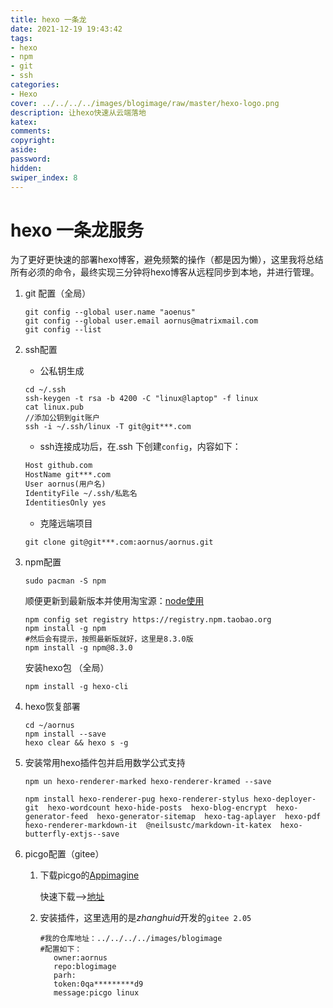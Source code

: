```yaml
---
title: hexo 一条龙
date: 2021-12-19 19:43:42
tags:
- hexo
- npm
- git
- ssh
categories:
- Hexo
cover: ../../../../images/blogimage/raw/master/hexo-logo.png
description: 让hexo快速从云端落地
katex:
comments:
copyright:
aside:
password:
hidden:
swiper_index: 8
---
```


# hexo 一条龙服务

为了更好更快速的部署hexo博客，避免频繁的操作（都是因为懒），这里我将总结所有必须的命令，最终实现三分钟将hexo博客从远程同步到本地，并进行管理。

1. git 配置（全局）
   
   ```
   git config --global user.name "aoenus"
   git config --global user.email aornus@matrixmail.com
   git config --list
   ```

2. ssh配置
   
   * 公私钥生成
   
   ```shell
   cd ~/.ssh
   ssh-keygen -t rsa -b 4200 -C "linux@laptop" -f linux
   cat linux.pub
   //添加公钥到git账户
   ssh -i ~/.ssh/linux -T git@git***.com
   ```
   
   * ssh连接成功后，在.ssh 下创建`config`，内容如下：
   
   ```xml
   Host github.com
   HostName git***.com
   User aornus(用户名)
   IdentityFile ~/.ssh/私匙名
   IdentitiesOnly yes
   ```
   
   * 克隆远端项目
   
   ```
   git clone git@git***.com:aornus/aornus.git
   ```

3. npm配置
   
   ```
   sudo pacman -S npm   
   ```
   
   顺便更新到最新版本并使用淘宝源：[node使用](https://www.codenong.com/cs106531292/)
   
   ```shell
   npm config set registry https://registry.npm.taobao.org
   npm install -g npm
   #然后会有提示，按照最新版就好，这里是8.3.0版
   npm install -g npm@8.3.0
   ```
   
   安装hexo包 （全局）
   
   ```
   npm install -g hexo-cli
   ```

4. hexo恢复部署
   
   ```shell
   cd ~/aornus
   npm install --save
   hexo clear && hexo s -g
   ```

4. 安装常用hexo插件包并启用数学公式支持
   
   ```
   npm un hexo-renderer-marked hexo-renderer-kramed --save
   ```
   
   ```shell butterfly主题常用包2022-5-22
   npm install hexo-renderer-pug hexo-renderer-stylus hexo-deployer-git  hexo-wordcount hexo-hide-posts  hexo-blog-encrypt  hexo-generator-feed  hexo-generator-sitemap  hexo-tag-aplayer  hexo-pdf  hexo-renderer-markdown-it  @neilsustc/markdown-it-katex  hexo-butterfly-extjs--save
   ```
   
6. picgo配置（gitee）

   1. 下载picgo的[Appimagine](https://github.com/Molunerfinn/picgo/releases)
      
      快速下载-->[地址](https://github.91chi.fun//https://github.com//Molunerfinn/PicGo/releases/download/v2.3.0/PicGo-2.3.0.AppImage)

   2. 安装插件，这里选用的是*zhanghuid*开发的`gitee 2.05`
      
      ```
      #我的仓库地址：../../../../images/blogimage
      #配置如下：
         owner:aornus
         repo:blogimage
         parh:
         token:0qa*********d9
         message:picgo linux
      ```
